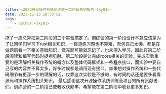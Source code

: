 ```yaml
---
title: <2023开源操作系统训练营一二阶段总结报告-lky01>
date: 2023-11-13 18:30:52
tags:
    - author:<lky01>
---
```

  拖了一周总算把第二阶段的三个实验搞定了。训练营的第一阶段设计本意应该是为了让同学们学习下rust相关知识，一百道练习题也不算难，奈何自己太懒，都是在做题前看一下相关基础知识，做完题可能就忘记了，也未深入学习，因此在第二阶段阅读和编写代码时捉襟见肘。第二阶段是让完成rcore相关的实验，完成实验重要的是理解相关操作系统的概念以及整体代码框架和一些程序接口，而实验中要自己写的内容并不算太多，好多时候都是调用现有接口。如果想对操作系统和一些代码细节有更深一步的理解的话，仅靠这次实验是不够的，有时间的话还是要多看看源码和操作系统相关知识。
  最后感谢这次开源操作系统训练营项目的所有贡献者们，训练营的一二阶段已使我收获颇丰，希望能在第三阶段中收获更多知识。

